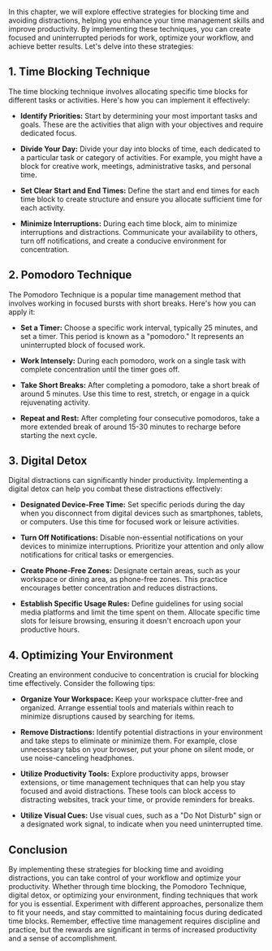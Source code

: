 
In this chapter, we will explore effective strategies for blocking time and avoiding distractions, helping you enhance your time management skills and improve productivity. By implementing these techniques, you can create focused and uninterrupted periods for work, optimize your workflow, and achieve better results. Let's delve into these strategies:

**1. Time Blocking Technique**
------------------------------

The time blocking technique involves allocating specific time blocks for different tasks or activities. Here's how you can implement it effectively:

* **Identify Priorities:** Start by determining your most important tasks and goals. These are the activities that align with your objectives and require dedicated focus.

* **Divide Your Day:** Divide your day into blocks of time, each dedicated to a particular task or category of activities. For example, you might have a block for creative work, meetings, administrative tasks, and personal time.

* **Set Clear Start and End Times:** Define the start and end times for each time block to create structure and ensure you allocate sufficient time for each activity.

* **Minimize Interruptions:** During each time block, aim to minimize interruptions and distractions. Communicate your availability to others, turn off notifications, and create a conducive environment for concentration.

**2. Pomodoro Technique**
-------------------------

The Pomodoro Technique is a popular time management method that involves working in focused bursts with short breaks. Here's how you can apply it:

* **Set a Timer:** Choose a specific work interval, typically 25 minutes, and set a timer. This period is known as a "pomodoro." It represents an uninterrupted block of focused work.

* **Work Intensely:** During each pomodoro, work on a single task with complete concentration until the timer goes off.

* **Take Short Breaks:** After completing a pomodoro, take a short break of around 5 minutes. Use this time to rest, stretch, or engage in a quick rejuvenating activity.

* **Repeat and Rest:** After completing four consecutive pomodoros, take a more extended break of around 15-30 minutes to recharge before starting the next cycle.

**3. Digital Detox**
--------------------

Digital distractions can significantly hinder productivity. Implementing a digital detox can help you combat these distractions effectively:

* **Designated Device-Free Time:** Set specific periods during the day when you disconnect from digital devices such as smartphones, tablets, or computers. Use this time for focused work or leisure activities.

* **Turn Off Notifications:** Disable non-essential notifications on your devices to minimize interruptions. Prioritize your attention and only allow notifications for critical tasks or emergencies.

* **Create Phone-Free Zones:** Designate certain areas, such as your workspace or dining area, as phone-free zones. This practice encourages better concentration and reduces distractions.

* **Establish Specific Usage Rules:** Define guidelines for using social media platforms and limit the time spent on them. Allocate specific time slots for leisure browsing, ensuring it doesn't encroach upon your productive hours.

**4. Optimizing Your Environment**
----------------------------------

Creating an environment conducive to concentration is crucial for blocking time effectively. Consider the following tips:

* **Organize Your Workspace:** Keep your workspace clutter-free and organized. Arrange essential tools and materials within reach to minimize disruptions caused by searching for items.

* **Remove Distractions:** Identify potential distractions in your environment and take steps to eliminate or minimize them. For example, close unnecessary tabs on your browser, put your phone on silent mode, or use noise-canceling headphones.

* **Utilize Productivity Tools:** Explore productivity apps, browser extensions, or time management techniques that can help you stay focused and avoid distractions. These tools can block access to distracting websites, track your time, or provide reminders for breaks.

* **Utilize Visual Cues:** Use visual cues, such as a "Do Not Disturb" sign or a designated work signal, to indicate when you need uninterrupted time.

**Conclusion**
--------------

By implementing these strategies for blocking time and avoiding distractions, you can take control of your workflow and optimize your productivity. Whether through time blocking, the Pomodoro Technique, digital detox, or optimizing your environment, finding techniques that work for you is essential. Experiment with different approaches, personalize them to fit your needs, and stay committed to maintaining focus during dedicated time blocks. Remember, effective time management requires discipline and practice, but the rewards are significant in terms of increased productivity and a sense of accomplishment.
